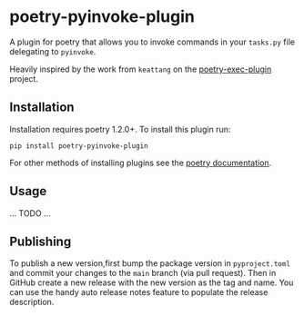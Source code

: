 # poetry-pyinvoke-plugin

A plugin for poetry that allows you to invoke commands in your `tasks.py` file delegating to `pyinvoke`.

Heavily inspired by the work from `keattang` on the [poetry-exec-plugin](https://github.com/keattang/poetry-exec-plugin) project.

## Installation

Installation requires poetry 1.2.0+. To install this plugin run:

`pip install poetry-pyinvoke-plugin`

For other methods of installing plugins see the [poetry documentation](https://python-poetry.org/docs/master/plugins/#the-plugin-add-command).

## Usage

... TODO ...

## Publishing

To publish a new version,first bump the package version in `pyproject.toml` and commit your changes to the `main` branch (via pull request). Then in GitHub create a new release with the new version as the tag and name. You can use the handy auto release notes feature to populate the release description.
